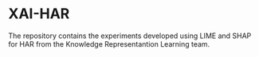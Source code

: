 # XAI-HAR
The repository contains the experiments developed using LIME and SHAP for HAR from the Knowledge Representantion Learning team.
